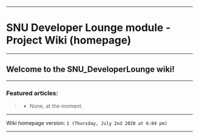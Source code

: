 
***

# SNU Developer Lounge module - Project Wiki (homepage)

***

## Welcome to the SNU_DeveloperLounge wiki!

***

### Featured articles:

> * None, at the moment.

***

Wiki homepage version: `1 (Thursday, July 2nd 2020 at 6:04 pm)`

***
